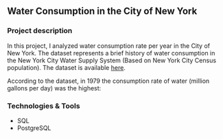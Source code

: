 ## Water Consumption in the City of New York

### Project description

In this project, I analyzed water consumption rate per year in the City of New York. The dataset represents a brief history of water consumption in the New York City Water Supply System (Based on New York City Census population). The dataset is available [here](https://data.cityofnewyork.us/Environment/Water-Consumption-in-the-City-of-New-York/ia2d-e54m). 

According to the dataset, in 1979 the consumption rate of water (million gallons per day) was the highest: 


### Technologies & Tools

+ SQL
+ PostgreSQL
